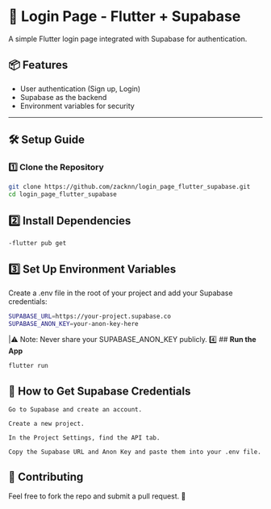 # 🚀 Login Page - Flutter + Supabase

A simple Flutter login page integrated with Supabase for authentication.  

## 📦 Features
- User authentication (Sign up, Login)
- Supabase as the backend
- Environment variables for security

---

## 🛠️ Setup Guide

### 1️⃣ **Clone the Repository**
```bash
git clone https://github.com/zacknn/login_page_flutter_supabase.git
cd login_page_flutter_supabase
```
## 2️⃣ **Install Dependencies**
```bash
-flutter pub get
```
## 3️⃣ **Set Up Environment Variables**

Create a .env file in the root of your project and add your Supabase credentials:
```bash
SUPABASE_URL=https://your-project.supabase.co
SUPABASE_ANON_KEY=your-anon-key-here
```
|⚠️ Note: Never share your SUPABASE_ANON_KEY publicly.
4️⃣ ## **Run the App**
```bash
flutter run
```
## 🔗 **How to Get Supabase Credentials**

    Go to Supabase and create an account.

    Create a new project.

    In the Project Settings, find the API tab.

    Copy the Supabase URL and Anon Key and paste them into your .env file.

##  🤝  **Contributing**

Feel free to fork the repo and submit a pull request. 🚀
